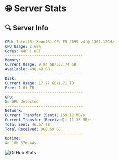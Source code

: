 # 🌐 Server Stats
## 🔍 Server Info
```yaml
CPU: Intel(R) Xeon(R) CPU E5-2699 v4 @ 1301.12GHz
CPU Usage: 2.60%
Cores: 44P | 88T
-----------------------------------
Memory:
Current Usage: 9.94 GB/503.74 GB
Available: 490.49 GB
-----------------------------------
Disk:
Current Usage: 17.27 GB/1.71 TB
Free: 1.61 TB
-----------------------------------
GPU:
No GPU detected
-----------------------------------
Network:
Current Transfer (Sent): 159.12 MB/s
Current Transfer (Received): 11.33 MB/s
Total Sent: 46.67 TB
Total Received: 968.69 GB
-----------------------------------
Uptime:
4d 16h 37m 44s
```
![GitHub Stats](https://img.shields.io/badge/Updated-2025-02-12_15:21:02-blue)